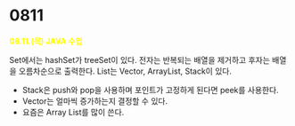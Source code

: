 # 0811
<font color="yellow"><b>08.11.(목) JAVA 수업</b></font>

Set에서는 hashSet가 treeSet이 있다. 전자는 반복되는 배열을 제거하고 후자는 배열을 오름차순으로 출력한다.
List는 Vector, ArrayList, Stack이 있다.
 - Stack은 push와 pop을 사용하며 포인트가 고정하게 된다면 peek를 사용한다.
 - Vector는 얼마씩 증가하는지 결정할 수 있다.
 - 요즘은 Array List를 많이 쓴다.
